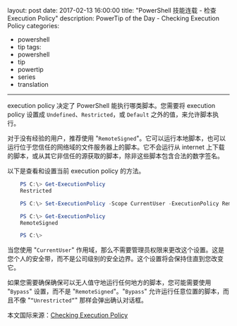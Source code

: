 ﻿layout: post
date: 2017-02-13 16:00:00
title: "PowerShell 技能连载 - 检查 Execution Policy"
description: PowerTip of the Day - Checking Execution Policy
categories:
- powershell
- tip
tags:
- powershell
- tip
- powertip
- series
- translation
---
execution policy 决定了 PowerShell 能执行哪类脚本。您需要将 execution policy 设置成 `Undefined`、`Restricted`，或 `Default` 之外的值，来允许脚本执行。

对于没有经验的用户，推荐使用 "`RemoteSigned`"。它可以运行本地脚本，也可以运行位于您信任的网络域的文件服务器上的脚本。它不会运行从 internet 上下载的脚本，或从其它非信任的源获取的脚本，除非这些脚本包含合法的数字签名。

以下是查看和设置当前 execution policy 的方法。

```powershell
    PS C:\> Get-ExecutionPolicy
    Restricted

    PS C:\> Set-ExecutionPolicy -Scope CurrentUser -ExecutionPolicy RemoteSigned -Force

    PS C:\> Get-ExecutionPolicy
    RemoteSigned

    PS C:\>
```

当您使用 "`CurrentUser`" 作用域，那么不需要管理员权限来更改这个设置。这是您个人的安全带，而不是公司级别的安全边界。这个设置将会保持住直到您改变它。

如果您需要确保确保可以无人值守地运行任何地方的脚本，您可能需要使用 "`Bypass`" 设置，而不是 "`RemoteSigned`"。"`Bypass`" 允许运行任意位置的脚本，而且不像 "`“Unrestricted”`" 那样会弹出确认对话框。

<!--more-->
本文国际来源：[Checking Execution Policy](http://community.idera.com/powershell/powertips/b/tips/posts/checking-execution-policy)
